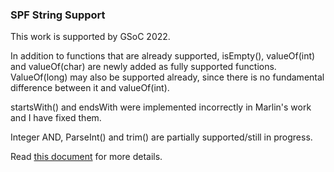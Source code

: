 ### SPF String Support

This work is supported by GSoC 2022.

In addition to functions that are already supported, isEmpty(), valueOf(int) and valueOf(char) are newly added as fully supported functions.
ValueOf(long) may also be supported already, since there is no fundamental difference between it and valueOf(int).

startsWith() and endsWith were implemented incorrectly in Marlin's work and I have fixed them.

Integer AND, ParseInt() and trim() are partially supported/still in progress.

Read [this document](https://github.com/yanxx297/jpf-symbc/blob/mjr/dev_init_igen/doc/Z3str3-string-support.md) for more details.
